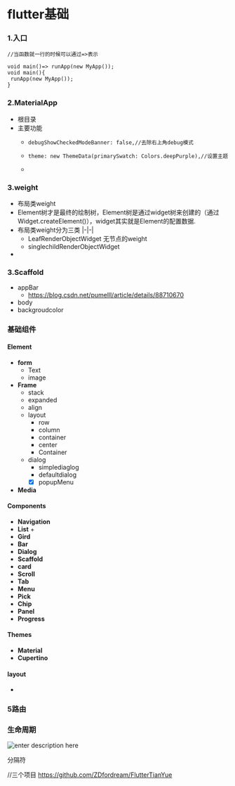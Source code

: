 # flutter基础

### 1.入口

    //当函数就一行的时候可以通过=>表示

    void main()=> runApp(new MyApp());
    void main(){
     runApp(new MyApp());
    }
    
### 2.MaterialApp

+ 根目录
+ 主要功能
    +    `debugShowCheckedModeBanner: false,//去除右上角debug模式`
   
    +    `theme: new ThemeData(primarySwatch: Colors.deepPurple),//设置主题`
     
    +



### 3.weight
+ 布局类weight
+ Element树才是最终的绘制树，Element树是通过widget树来创建的（通过Widget.createElement()），widget其实就是Element的配置数据.
+ 布局类weight分为三类
                |-|-|
    + LeafRenderObjectWidget 无节点的weight
    + singlechildRenderObjectWidget
+ 
    




### 3.Scaffold

+ appBar
    + https://blog.csdn.net/pumelll/article/details/88710670
+ body
+ backgroudcolor
    

### 基础组件

#### Element
+ **form**
    + Text
    + image
+ **Frame**
    +   stack
    +   expanded 
    +   align
    +   layout
        +   row
        +   column
        +   container
        +   center
        +   Container
    + dialog
        + simplediaglog
        + defaultdialog
        + [X] popupMenu
+ **Media**


#### Components
+ **Navigation**
+ **List**
    + 
+ **Gird**
 + **Bar**
 + **Dialog**
 + **Scaffold**
 + **card**
 + **Scroll**
 + **Tab**
 + **Menu**
 +   **Pick**
 + **Chip**
 + **Panel**
 + **Progress**

#### Themes
 + **Material**
 + **Cupertino**


#### layout
+ 



### 5路由


### 生命周期
![enter description here][1]



 


 


  [1]: ./images/1562052052893.jpg "1562052052893.jpg"
  
  
  分隔符
  
  //三个项目
  https://github.com/ZDfordream/FlutterTianYue
  
  
  